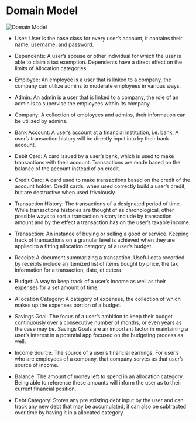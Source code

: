 # Domain Model
![Domain Model](https://github.com/nmalitz/finWELL-Apps/blob/master/Auxiliary%20Files/DomainModel_Pic.png)
- User: User is the base class for every user’s account, it contains their name, username, and password.

- Dependents: A user’s spouse or other individual for which the user is able to claim a tax exemption. Dependents have a direct effect on the limits of Allocation categories.

- Employee: An employee is a user that is linked to a company, the company can utilize admins to moderate employees in various ways.

- Admin: An admin is a user that is linked to a company, the role of an admin is to supervise the employees within its company.

- Company: A collection of employees and admins, their information can be utilized by admins.

- Bank Account: A user’s account at a financial institution, i.e. bank. A user’s transaction history will be directly input into by their bank account.

- Debit Card: A card issued by a user’s bank, which is used to make transactions with their account. Transactions are made based on the balance of the account instead of on credit.

- Credit Card: A card used to make transactions based on the credit of the account holder. Credit cards, when used correctly build a user’s credit, but are destructive when used frivolously.

- Transaction History: The transactions of a designated period of time. While transactions histories are thought of as chronological, other possible ways to sort a transaction history include by transaction amount and by the effect a transaction has on the user’s taxable income.

- Transaction: An instance of buying or selling a good or service. Keeping track of transactions on a granular level is achieved when they are applied to a fitting allocation category of a user’s budget.

- Receipt: A document summarizing a transaction. Useful data recorded by receipts include an itemized list of items bought by price, the tax information for a transaction, date, et cetera.

- Budget: A way to keep track of a user’s income as well as their expenses for a set amount of time.

- Allocation Category: A category of expenses, the collection of which makes up the expenses portion of a budget.

- Savings Goal: The focus of a user’s ambition to keep their budget continuously over a consecutive number of months, or even years as the case may be. Savings Goals are an important factor in maintaining a user’s interest in a potential app focused on the budgeting process as well.

- Income Source: The source of a user’s financial earnings. For user’s who are employees of a company, that company serves as that user’s source of income.

- Balance: The amount of money left to spend in an allocation category. Being able to reference these amounts will inform the user as to their current financial position.

- Debt Category: Stores any pre existing debt input by the user and can track any new debt that may be accumulated, it can also be subtracted over time by having it in a allocated category.
